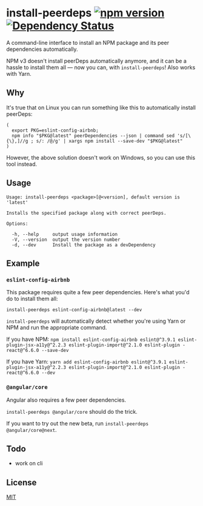 # install-peerdeps [![npm version](https://badge.fury.io/js/install-peerdeps.svg)](https://www.npmjs.com/package/install-peerdeps) [![Dependency Status](https://david-dm.org/nathanhleung/install-peerdeps.svg)](https://david-dm.org/nathanhleung/install-peerdeps)
A command-line interface to install an NPM package and its peer dependencies automatically.

NPM v3 doesn't install peerDeps automatically anymore, and it can be a hassle to install them all — now you can, with `install-peerdeps`! Also works with Yarn.

## Why
It's true that on Linux you can run something like this to automatically install peerDeps:

```
(
  export PKG=eslint-config-airbnb;
  npm info "$PKG@latest" peerDependencies --json | command sed 's/[\{\},]//g ; s/: /@/g' | xargs npm install --save-dev "$PKG@latest"
)
```

However, the above solution doesn't work on Windows, so you can use this tool instead.

## Usage
```
Usage: install-peerdeps <package>[@<version], default version is 'latest'

Installs the specified package along with correct peerDeps.

Options:

  -h, --help     output usage information
  -V, --version  output the version number
  -d, --dev      Install the package as a devDependency
```

## Example
### `eslint-config-airbnb`
This package requires quite a few peer dependencies. Here's what you'd do to install them all:

`install-peerdeps eslint-config-airbnb@latest --dev`

`install-peerdeps` will automatically detect whether you're using Yarn or NPM and run the appropriate command.

If you have NPM: `npm install eslint-config-airbnb eslint@^3.9.1 eslint-plugin-jsx-a11y@^2.2.3 eslint-plugin-import@^2.1.0 eslint-plugin
-react@^6.6.0 --save-dev`

If you have Yarn: `yarn add eslint-config-airbnb eslint@^3.9.1 eslint-plugin-jsx-a11y@^2.2.3 eslint-plugin-import@^2.1.0 eslint-plugin
-react@^6.6.0 --dev`

### `@angular/core`
Angular also requires a few peer dependencies.

`install-peerdeps @angular/core` should do the trick.

If you want to try out the new beta, run `install-peerdeps @angular/core@next`.

## Todo
* work on cli

## License
[MIT](https://github.com/nathanhleung/install-peerdeps/blob/master/LICENSE)
